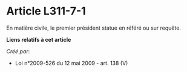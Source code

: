 # Article L311-7-1

En matière civile, le premier président statue en référé ou sur requête.

**Liens relatifs à cet article**

_Créé par_:

  - Loi n°2009-526 du 12 mai 2009 - art. 138 (V)
